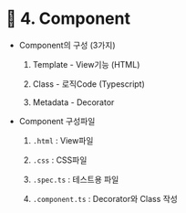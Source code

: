# 🐫 4. Component

* Component의 구성 (3가지)

  1. Template - View기능 (HTML)

  1. Class - 로직Code (Typescript)

  1. Metadata - Decorator

* Component 구성파일

  1. ``.html`` : View파일

  1. ``.css`` : CSS파일

  1. ``.spec.ts`` : 테스트용 파일

  1. ``.component.ts`` : Decorator와 Class 작성